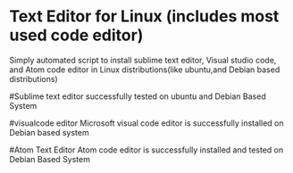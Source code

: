 # Text Editor for Linux (includes most used code editor)
Simply automated script to install sublime text editor, Visual studio code, and Atom code editor in Linux distributions(like ubuntu,and Debian based distributions) 

#Sublime text editor
successfully tested on ubuntu and Debian Based System

#visualcode editor
Microsoft visual code editor is successfully installed on Debian based system 

#Atom Text Editor 
Atom code editor is successfully installed and tested on Debian Based System


